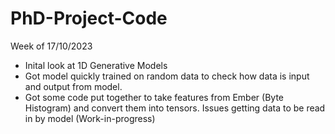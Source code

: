 # PhD-Project-Code

Week of 17/10/2023

- Inital look at 1D Generative Models
- Got model quickly trained on random data to check how data is input and output from model. 
- Got some code put together to take features from Ember (Byte Histogram) and convert them into tensors. Issues getting data to be read in by model (Work-in-progress)
